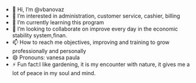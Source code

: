 - 👋 Hi, I’m @vbanovaz
- 👀 I’m interested in administration, customer service, cashier, billing
- 🌱 I’m currently learning this program
- 💞️ I’m looking to collaborate on improve every day in the economic stability system,finan.
- 📫 How to reach me objectives, improving and training to grow professionally and personally
- 😄 Pronouns: vanesa paula
- ⚡ Fun fact:I like gardening, it is my encounter with nature, it gives me a lot of peace in my soul and mind.

<!---
vbanovaz/vbanovaz is a ✨ special ✨ repository because its `README.md` (this file) appears on your GitHub profile.
You can click the Preview link to take a look at your changes.
--->
